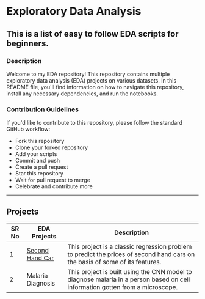 # Exploratory Data Analysis

## This is a list of easy to follow EDA scripts for beginners.

### Description

Welcome to my EDA repository! This repository contains multiple exploratory data analysis (EDA) projects on various datasets. In this README file, you'll find information on how to navigate this repository, install any necessary dependencies, and run the notebooks.

### Contribution Guidelines

If you'd like to contribute to this repository, please follow the standard GitHub workflow:

- Fork this repository
- Clone your forked repository
- Add your scripts
- Commit and push
- Create a pull request
- Star this repository
- Wait for pull request to merge
- Celebrate and contribute more

---

## Projects

| SR No | EDA Projects                                                                                                            | Description
|-------|-------------------------------------------------------------------------------------------------------------------------|----------------------------------------------------------------------------------------------------------------------------------------------------------|
| 1     | [Second Hand Car](https://github.com/AishMe/EDA-Projects/tree/main/Second%20Hand%20Cars)                                | This project is a classic regression problem to predict the prices of second hand cars on the basis of some of its features.                        |
| 2     |  Malaria Diagnosis                                                                                                      | This project is built using the CNN model to diagnose malaria in a person based on cell information gotten from a microscope.                           |
